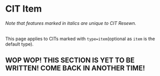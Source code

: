 # CIT Item
<h6>Note that features marked in <em>italics</em> are unique to CIT Resewn.</h6>

This page applies to CITs marked with `type=item`(optional as `item` is the default type).

## WOP WOP! THIS SECTION IS YET TO BE WRITTEN! COME BACK IN ANOTHER TIME!